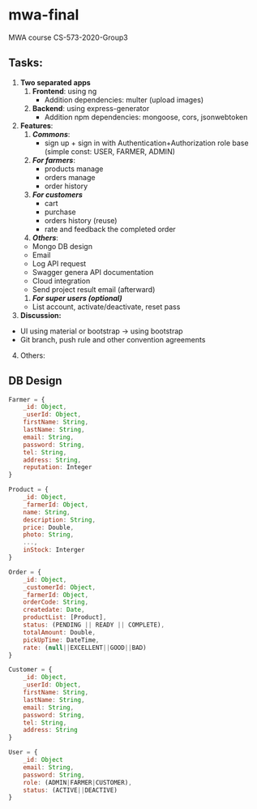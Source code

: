 # mwa-final
MWA course CS-573-2020-Group3

## Tasks:

1. **Two separated apps**
    1. **Frontend**: using ng
       * Addition dependencies: multer (upload images)
    2. **Backend**: using express-generator
       * Addition npm dependencies: mongoose, cors, jsonwebtoken
2. **Features**:
    1. **_Commons_**:
       * sign up + sign in with Authentication+Authorization role base (simple const: USER, FARMER, ADMIN)
    1. **_For farmers_**:
       * products manage
       * orders manage
       * order history
    1. **_For customers_**
        * cart
        * purchase
        * orders history (reuse)
        * rate and feedback the completed order
    1. **_Others_**:
      * Mongo DB design
      * Email
      * Log API request
      * Swagger genera API documentation
      * Cloud integration
      * Send project result email (afterward)
    1. **_For super users (optional)_**
      * List account, activate/deactivate, reset pass
3. **Discussion:**
* UI using material or bootstrap -> using bootstrap
* Git branch, push rule and other convention agreements
4. Others:

## DB Design

```javascript
Farmer = {
    _id: Object,
    _userId: Object,
    firstName: String, 
    lastName: String,
    email: String,
    password: String,
    tel: String,
    address: String,
    reputation: Integer
}

Product = {
    _id: Object,
    _farmerId: Object,
    name: String,
    description: String,
    price: Double,
    photo: String, 
    ...,
    inStock: Interger
}

Order = {
    _id: Object,
    _customerId: Object,
    _farmerId: Object,
    orderCode: String,
    createdate: Date,
    productList: [Product],
    status: (PENDING || READY || COMPLETE),
    totalAmount: Double,
    pickUpTime: DateTime,
    rate: (null||EXCELLENT||GOOD||BAD)
}

Customer = {
    _id: Object,
    _userId: Object,
    firstName: String, 
    lastName: String,
    email: String,
    password: String,
    tel: String,
    address: String
}

User = {
    _id: Object
    email: String,
    password: String,
    role: (ADMIN|FARMER|CUSTOMER),
    status: (ACTIVE||DEACTIVE)
}
```